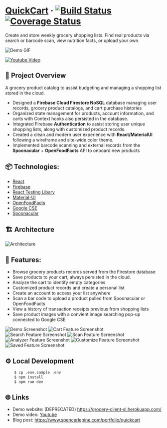 # [QuickCart](https://grocery-client-sl.herokuapp.com/) &middot; [![Build Status](https://github.com/spencerlepine/quickcart/actions/workflows/main.yml/badge.svg?branch=master)](https://github.com/spencerlepine/quickcart/actions/workflows/main.yml) [![Coverage Status](https://coveralls.io/repos/github/spencerlepine/quickcart/badge.svg?branch=master)](https://coveralls.io/github/spencerlepine/quickcart?branch=master)

Create and store weekly grocery shopping lists. Find real products via search or barcode scan, view nutrition facts, or upload your own.

![Demo GIF](./client/src/assets/images/demo.gif)

[![Youtube Video](./whitepaper/images/THUMBNAIL-smaller.png)](https://www.youtube.com/watch?v=2YrizGT_2xA)

## 🎯 Project Overview
A grocery product catalog to assist budgeting and managing a shopping list stored in the cloud.

- Designed a **Firebase Cloud Firestore NoSQL** database managing user records, grocery product catalogs, and cart purchase histories
- Organized state management for products, account information, and carts with Context hooks also persisted in the database.
- Integrated Firebase **Authentication** to assist storing user unique shopping lists, along with customized product records.
- Created a clean and modern user experience with **React/MaterialUI** following a wireframe and site-wide color theme.
- Implemented barcode scanning and external records from the **Spoonacular** + **OpenFoodFacts** API to onboard new products

## 📦 Technologies:
- [React](https://reactjs.org/)
- [Firebase](https://firebase.google.com/)
- [React Testing Libary](https://testing-library.com/)
- [Material-UI](https://material-ui.com/)
- [OpenFoodFacts](https://world.openfoodfacts.org)
- [Google CSE](https://cse.google.com)
- [Spoonacular](https://spoonacular.com/food-api/docs)

## 🏗️ Architecture

![Architecture](./whitepaper/images/architecture.png)

## 🌟 Features:
- Browse grocery products records served from the Firestore database
- Save products to your cart, always persisted in the cloud.
- Analyze the cart to identify empty categories
- Customized product records and create a personal list
- Create an account to access your list anywhere
- Scan a bar code to upload a product pulled from Spoonacular or OpenFoodFacts
- View a history of transaction receipts previous from shopping lists
- Save product images with a convient image searching pop-up connected to Google CSE

![Demo Screenshot](./client/src/assets/images/demo_transparent.png)
![Cart Feature Screenshot](./client/src/assets/images/cart-screenshot.png)
![Search Feature Screenshot](./client/src/assets/images/search-screenshot.png)
![Scan Feature Screenshot](./client/src/assets/images/scan-upc.png)
![Analyzer Feature Screenshot](./client/src/assets/images/analyzer-screenshot.png)
![Customize Feature Screenshot](./client/src/assets/images/customize-product.png)
![Saved Feature Screenshot](./client/src/assets/images/saved-screenshot.png)

## ⚙️ Local Development

```sh
    $ cp .env.sample .env
    $ npm install
    $ npm run dev
```

## 🌐 Links
- Demo website: (DEPRECATED) https://grocery-client-sl.herokuapp.com/
- Demo video: [Youtube](https://www.youtube.com/watch?v=2YrizGT_2xA)
- Blog post: https://www.spencerlepine.com/portfolio/quickcart
